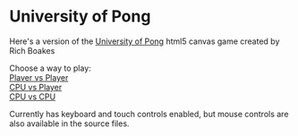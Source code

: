 # University of Pong
Here's a version of the [University of Pong](https://github.com/portsoc/uniofpong) html5 canvas game created by Rich Boakes

Choose a way to play: <br>
[Plaver vs Player](http://commander-lol.github.io/uniofpong/) <br>
[CPU vs Player](http://commander-lol.github.io/uniofpong/vsai.html)<br>
[CPU vs CPU](http://commander-lol.github.io/uniofpong/cpu.html)

Currently has keyboard and touch controls enabled, but mouse controls are also available in the source files.
